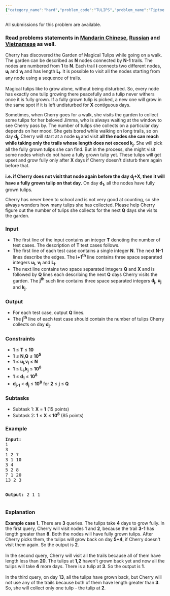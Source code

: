 ```yaml
---
{"category_name":"hard","problem_code":"TULIPS","problem_name":"Tiptoe through the tulips","languages_supported":{"0":"ADA","1":"ASM","2":"BASH","3":"BF","4":"C","5":"C99 strict","6":"CAML","7":"CLOJ","8":"CLPS","9":"CPP 4.3.2","10":"CPP 4.9.2","11":"CPP14","12":"CS2","13":"D","14":"ERL","15":"FORT","16":"FS","17":"GO","18":"HASK","19":"ICK","20":"ICON","21":"JAVA","22":"JS","23":"LISP clisp","24":"LISP sbcl","25":"LUA","26":"NEM","27":"NICE","28":"NODEJS","29":"PAS fpc","30":"PAS gpc","31":"PERL","32":"PERL6","33":"PHP","34":"PIKE","35":"PRLG","36":"PYPY","37":"PYTH","38":"PYTH 3.4","39":"RUBY","40":"SCALA","41":"SCM chicken","42":"SCM guile","43":"SCM qobi","44":"ST","45":"TCL","46":"TEXT","47":"WSPC"},"max_timelimit":3,"source_sizelimit":50000,"problem_author":"meteora","problem_tester":"furko","date_added":"10-02-2016","tags":{"0":"centroid","1":"disjoint","2":"hard","3":"march16","4":"meteora","5":"segment"},"editorial_url":"http://discuss.codechef.com/problems/TULIPS","time":{"view_start_date":1458034200,"submit_start_date":1458034200,"visible_start_date":1458034200,"end_date":1735669800},"layout":"problem"}
---
```

<span class="solution-visible-txt">All submissions for this problem are available.</span><h3> Read problems statements in <a target="_blank" href="http://www.codechef.com/download/translated/MARCH16/mandarin/TULIPS.pdf">Mandarin Chinese</a>, <a target="_blank" href="http://www.codechef.com/download/translated/MARCH16/russian/TULIPS.pdf">Russian</a> and <a target="_blank" href="http://www.codechef.com/download/translated/MARCH16/vietnamese/TULIPS.pdf">Vietnamese</a> as well.</h3>
<p>Cherry has discovered the Garden of Magical Tulips while going on a walk. The garden can be described as <b>N</b> nodes connected by <b>N-1</b> trails. The nodes are numbered from <b>1</b> to <b>N</b>. Each trail <b>i</b> connects two different nodes, <b>u<sub>i</sub></b> and <b>v<sub>i</sub></b> and has length <b>L<sub>i</sub></b>. It is possible to visit all the nodes starting from any node using a sequence of trails.<br />
<br /> Magical tulips like to grow alone, without being disturbed. So, every node has exactly one tulip growing there peacefully and a tulip never withers once it is fully grown. If a fully grown tulip is picked, a new one will grow in the same spot if it is left undisturbed for <b>X</b> contiguous days.
</p>
<p>
Sometimes, when Cherry goes for a walk, she visits the garden to collect some tulips for her beloved Jimma, who is always waiting at the window to see Cherry pass by. The number of tulips she collects on a particular day depends on her mood. She gets bored while walking on long trails, so on day <b>d<sub>j</sub></b>, Cherry will start at a node <b>u<sub>j</sub></b> and visit <b>all the nodes she can reach while taking only the trails whose length does not exceed k<sub>j</sub></b>. She will pick all the fully grown tulips she can find. But in the process, she might visit some nodes which do not have a fully grown tulip yet. These tulips will get upset and grow fully only after <b>X</b> days if Cherry doesn't disturb them again before that.<br /><br />
<b>i.e. if Cherry does not visit that node again before the day <b>d<sub>j</sub>+X</b>, then it will have a fully grown tulip on that day.</b> On day <b>d<sub>1</sub></b>, all the nodes have fully grown tulips.</p>
<p>
Cherry has never been to school and is not very good at counting, so she always wonders how many tulips she has collected. Please help Cherry figure out the number of tulips she collects for the next <b>Q</b> days she visits the garden.</p>
<h3>Input</h3>
<ul>
<li>The first line of the input contains an integer <b>T</b> denoting the number of test cases. The description of <b>T</b> test cases follows.</li>
<li>The first line of each test case contains a single integer <b>N</b>. The next <b>N-1</b> lines describe the edges. The <b>i+1<sup>th</sup></b> line contains three space separated integers <b>u<sub>i</sub></b>, <b>v<sub>i</sub></b> and <b>L<sub>i</sub></b>.</li>
<li>The next line contains two space separated integers <b>Q</b> and <b>X</b> and is followed by <b>Q</b> lines each describing the next <b>Q</b> days Cherry visits the garden. The <b>j<sup>th</sup></b> such line contains three space separated integers <b>d<sub>j</sub></b>, <b>u<sub>j</sub></b> and <b>k<sub>j</sub></b>.
</li></ul>
<h3>Output</h3>
<ul>
<li>For each test case, output <b>Q</b> lines.</li>
<li>The <b>j<sup>th</sup></b> line of each test case should contain the number of tulips Cherry collects on day <b>d<sub>j</sub></b>. </li>
</ul>
<h3>Constraints</h3>
<ul>
<li><b>1</b> ≤ <b>T</b> ≤ <b>10</b></li>
<li><b>1</b> ≤ <b>N,Q</b> ≤ <b>10<sup>5</sup></b></li>
<li><b>1</b> ≤ <b>u<sub>i</sub></b>,<b>v<sub>i</sub></b> ≤ <b>N</b></li>
<li><b>1</b> ≤ <b>L<sub>i</sub></b>,<b>k<sub>j</sub></b> ≤ <b>10<sup>8</sup></b>
</li><li><b>1</b> ≤ <b>d<sub>1</sub></b> ≤ <b>10<sup>8</sup></b>
</li><li><b>d<sub>j-1</sub></b> &lt; <b>d<sub>j</sub></b> ≤ <b>10<sup>8</sup></b> for <b>2</b> ≤ <b>j</b> ≤ <b>Q</b>
</li></ul>
<h3>Subtasks</h3>
<ul>
<li>Subtask 1:  <b>X</b> = <b>1</b> (15 points)</li>
<li>Subtask 2:  <b>1</b> ≤ <b>X</b> ≤ <b>10<sup>8</sup></b> (85 points)</li>
</ul>
<h3>Example</h3>
<pre><b>Input:</b>
1
3 
1 2 7
3 1 10
3 4
5 2 8
7 1 20
13 2 3

<b>Output:</b>
2
1
1
</pre><h3>Explanation</h3>
<p><b>Example case 1.</b> There are <b>3</b> queries. The tulips take <b>4</b> days to grow fully. In the first query, Cherry will visit nodes <b>1</b> and <b>2</b>, because the trail <b>3-1</b> has length greater than <b>8</b>. Both the nodes will have fully grown tulips. After Cherry picks them, the tulips will grow back on day <b>5+4</b>, if Cherry doesn't visit them again. So the output is <b>2</b>.<br />
<br /> In the second query, Cherry will visit all the trails because all of them have length less than <b>20</b>. The tulips at <b>1,2</b> haven't grown back yet and now all the tulips will take <b>4</b> more days. There is a tulip at <b>3</b>. So the output is <b>1</b>.<br />
<br /> In the third query, on day <b>13</b>, all the tulips have grown back, but Cherry will not use any of the trails because both of them have length greater than <b>3</b>. So, she will collect only one tulip - the tulip at <b>2</b>.</p>

